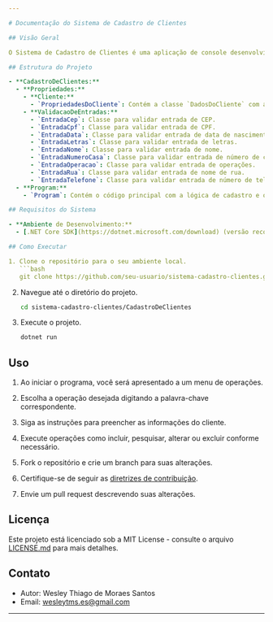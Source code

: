 ```yaml
---

# Documentação do Sistema de Cadastro de Clientes

## Visão Geral

O Sistema de Cadastro de Clientes é uma aplicação de console desenvolvida em C# para gerenciar informações de clientes, oferecendo funcionalidades de cadastro, pesquisa, alteração e exclusão.

## Estrutura do Projeto

- **CadastroDeClientes:**
  - **Propriedades:**
    - **Cliente:**
      - `PropriedadesDoCliente`: Contém a classe `DadosDoCliente` com as propriedades do cliente.
    - **ValidacaoDeEntradas:**
      - `EntradaCep`: Classe para validar entrada de CEP.
      - `EntradaCpf`: Classe para validar entrada de CPF.
      - `EntradaData`: Classe para validar entrada de data de nascimento.
      - `EntradaLetras`: Classe para validar entrada de letras.
      - `EntradaNome`: Classe para validar entrada de nome.
      - `EntradaNumeroCasa`: Classe para validar entrada de número de casa.
      - `EntradaOperacao`: Classe para validar entrada de operações.
      - `EntradaRua`: Classe para validar entrada de nome de rua.
      - `EntradaTelefone`: Classe para validar entrada de número de telefone.
  - **Program:**
    - `Program`: Contém o código principal com a lógica de cadastro e operações.

## Requisitos do Sistema

- **Ambiente de Desenvolvimento:**
  - [.NET Core SDK](https://dotnet.microsoft.com/download) (versão recomendada)

## Como Executar

1. Clone o repositório para o seu ambiente local.
   ```bash
   git clone https://github.com/seu-usuario/sistema-cadastro-clientes.git
   ```

2. Navegue até o diretório do projeto.
   ```bash
   cd sistema-cadastro-clientes/CadastroDeClientes
   ```

3. Execute o projeto.
   ```bash
   dotnet run
   ```

## Uso

1. Ao iniciar o programa, você será apresentado a um menu de operações.
2. Escolha a operação desejada digitando a palavra-chave correspondente.
3. Siga as instruções para preencher as informações do cliente.
4. Execute operações como incluir, pesquisar, alterar ou excluir conforme necessário.

1. Fork o repositório e crie um branch para suas alterações.
2. Certifique-se de seguir as [diretrizes de contribuição](CONTRIBUTING.md).
3. Envie um pull request descrevendo suas alterações.

## Licença

Este projeto está licenciado sob a MIT License - consulte o arquivo [LICENSE.md](LICENSE.md) para mais detalhes.

## Contato

- Autor: Wesley Thiago de Moraes Santos
- Email: wesleytms.es@gmail.com

---
```

